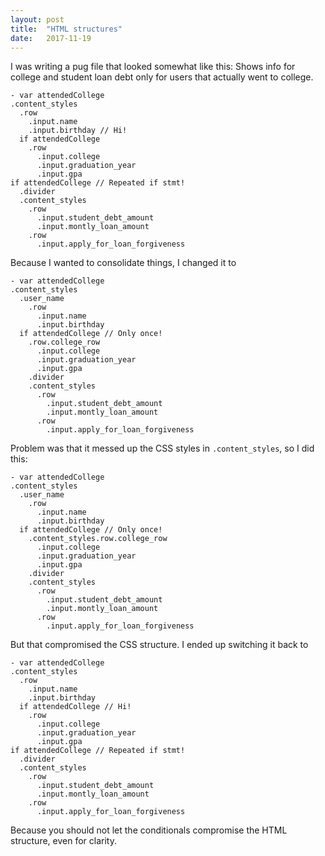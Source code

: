 ```yaml
---
layout: post
title:  "HTML structures"
date:   2017-11-19
---
```


I was writing a pug file that looked somewhat like this:
Shows info for college and student loan debt only for users that actually went to college.

```
- var attendedCollege
.content_styles 
  .row
    .input.name
    .input.birthday // Hi!
  if attendedCollege
    .row
      .input.college
      .input.graduation_year
      .input.gpa
if attendedCollege // Repeated if stmt!
  .divider
  .content_styles
    .row
      .input.student_debt_amount
      .input.montly_loan_amount
    .row
      .input.apply_for_loan_forgiveness
```

Because I wanted to consolidate things, I changed it to

```
- var attendedCollege
.content_styles
  .user_name
    .row
      .input.name
      .input.birthday
  if attendedCollege // Only once!
    .row.college_row
      .input.college
      .input.graduation_year
      .input.gpa
    .divider
    .content_styles
      .row
        .input.student_debt_amount
        .input.montly_loan_amount
      .row
        .input.apply_for_loan_forgiveness
```
Problem was that it messed up the CSS styles in `.content_styles`, so I did this:

```
- var attendedCollege
.content_styles
  .user_name
    .row
      .input.name
      .input.birthday
  if attendedCollege // Only once!
    .content_styles.row.college_row
      .input.college
      .input.graduation_year
      .input.gpa
    .divider
    .content_styles
      .row
        .input.student_debt_amount
        .input.montly_loan_amount
      .row
        .input.apply_for_loan_forgiveness
```

But that compromised the CSS structure. I ended up switching it back to 

```
- var attendedCollege
.content_styles
  .row
    .input.name
    .input.birthday
  if attendedCollege // Hi!
    .row
      .input.college
      .input.graduation_year
      .input.gpa
if attendedCollege // Repeated if stmt!
  .divider
  .content_styles
    .row
      .input.student_debt_amount
      .input.montly_loan_amount
    .row
      .input.apply_for_loan_forgiveness
```

Because you should not let the conditionals compromise the HTML structure, even for clarity.


